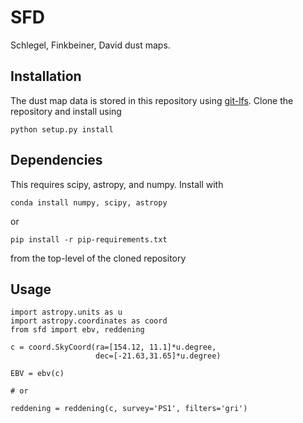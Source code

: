 # SFD

Schlegel, Finkbeiner, David dust maps.

## Installation

The dust map data is stored in this repository using [git-lfs](https://git-lfs.github.com). Clone the repository and install using

    python setup.py install

## Dependencies

This requires scipy, astropy, and numpy. Install with

    conda install numpy, scipy, astropy

or

    pip install -r pip-requirements.txt

from the top-level of the cloned repository

## Usage

    import astropy.units as u
    import astropy.coordinates as coord
    from sfd import ebv, reddening

    c = coord.SkyCoord(ra=[154.12, 11.1]*u.degree,
                       dec=[-21.63,31.65]*u.degree)

    EBV = ebv(c)

    # or

    reddening = reddening(c, survey='PS1', filters='gri')

